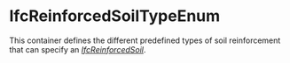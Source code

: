 IfcReinforcedSoilTypeEnum
=========================
This container defines the different predefined types of soil reinforcement
that can specify an
[_IfcReinforcedSoil_]($element://{92C17199-1655-4d3b-B443-7F88B06FCBCE}).  


